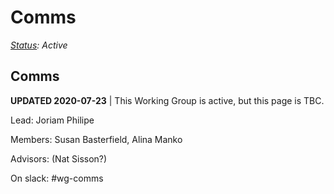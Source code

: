 # Comms

[_Status_](https://docs.google.com/document/d/1RQrZE_9iw0ewIj7UCvC7SBLCziYwfi13vM5FbRDBCx4/edit?usp=sharing)_: Active_

## Comms

**UPDATED 2020-07-23** \| This Working Group is active, but this page is TBC.

Lead: Joriam Philipe

Members: Susan Basterfield, Alina Manko

Advisors: \(Nat Sisson?\)

On slack: \#wg-comms

